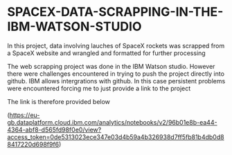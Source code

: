 # SPACEX-DATA-SCRAPPING-IN-THE-IBM-WATSON-STUDIO
In this project, data involving lauches of SpaceX rockets was scrapped from a SpaceX website and wrangled and formatted for further processing

The web scrapping project was done in the IBM Watson studio. However there were challenges encountered in trying to push the project directly into github. IBM allows intergrations with github. In this case persistent problems were encountered forcing me to just provide a link to the project

The link is therefore provided below

(https://eu-gb.dataplatform.cloud.ibm.com/analytics/notebooks/v2/96b01e8b-ea44-4364-abf8-d565fd98f0e0/view?access_token=0de5313023ece347e03d4b59a4b326938d7ff5fb81b4db0d88417220d698f9f6)
